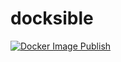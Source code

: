 # docksible

[![Docker Image Publish](https://github.com/fossrob/docksible/actions/workflows/image-publish.yml/badge.svg)](https://github.com/fossrob/docksible/actions/workflows/image-publish.yml)

